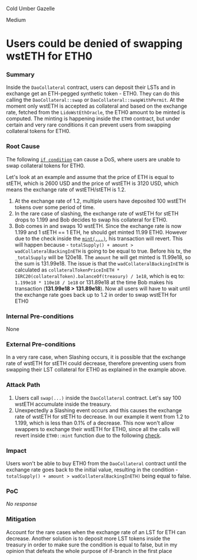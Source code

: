 Cold Umber Gazelle

Medium

# Users could be denied of swapping wstETH for ETH0

### Summary

Inside the `DaoCollateral` contract, users can deposit their LSTs and in exchange get an ETH-pegged synthetic token - ETH0. They can do this calling the `DaoCollateral::swap` or `DaoCollateral::swapWithPermit`. At the moment only wstETH is accepted as collateral and based on the exchange rate, fetched from the `LidoWstEthOracle`, the ETH0 amount to be minted is computed. The minting is happening inside the `ETH0` contract, but under certain and very rare conditions it can prevent users from swapping collateral tokens for ETH0.

### Root Cause

The following [`if condition`](https://github.com/sherlock-audit/2025-05-usual-eth0/blob/main/eth0-protocol/src/token/Eth0.sol#L162-L164) can cause a DoS, where users are unable to swap collateral tokens for ETH0.

Let's look at an example and assume that the price of ETH is equal to stETH, which is 2600 USD and the price of wstETH is 3120 USD, which means the exchange rate of wstETH/stETH is 1.2.
1. At the exchange rate of 1.2, multiple users have deposited 100 wstETH tokens over some period of time.
2. In the rare case of slashing, the exchange rate of wstETH for stETH drops to 1.199 and Bob decides to swap his collateral for ETH0.
3. Bob comes in and swaps 10 wstETH. Since the exchange rate is now 1.199 and 1 stETH == 1 ETH, he should get minted 11.99 ETH0. However due to the check inside the [`mint(...)`](https://github.com/sherlock-audit/2025-05-usual-eth0/blob/main/eth0-protocol/src/token/Eth0.sol#L162-L164), his transaction will revert. This will happen because - `totalSupply() + amount > wadCollateralBackingInETH` is going to be equal to true. Before his tx, the `_totalSupply` will be 120e18. The `amount` he will get minted is 11.99e18, so the sum is 131.99e18. The issue is that the `wadCollateralBackingInETH` is calculated as `collateralTokenPriceInETH * IERC20(collateralToken).balanceOf(treasury) / 1e18`, which is eq to: `1.199e18 * 110e18 / 1e18` or 131.89e18  at the time Bob makes his transaction (**131.99e18 > 131.89e18**). Now all users will have to wait until the exchange rate goes back up to 1.2 in order to swap wstETH for ETH0

### Internal Pre-conditions

None

### External Pre-conditions

In a very rare case, when Slashing occurs, it is possible that the exchange rate of wstETH for stETH could decrease, therefore preventing users from swapping their LST collateral for ETH0 as explained in the example above.

### Attack Path

1. Users call `swap(...)` inside the `DaoCollateral` contract. Let's say 100 wstETH accumulate inside the treasury.
2. Unexpectedly a Slashing event occurs and this causes the exchange rate of wstETH for stETH to decrease. In our example it went from 1.2 to 1.199, which is less than 0.1% of a decrease. This now won't allow swappers to exchange their wstETH for ETH0, since all the calls will revert inside `ETH0::mint` function due to the following [check](https://github.com/sherlock-audit/2025-05-usual-eth0/blob/main/eth0-protocol/src/token/Eth0.sol#L162).

### Impact

Users won't be able to buy ETH0 from the `DaoCollateral` contract until the exchange rate goes back to the initial value, resulting in the condition - `totalSupply() + amount > wadCollateralBackingInETH)` being equal to false.

### PoC

_No response_

### Mitigation

Account for the rare cases when the exchange rate of an LST for ETH can decrease. Another solution is to deposit more LST tokens inside the treasury in order to make sure the condition is equal to false, but in my opinion that defeats the whole purpose of if-branch in the first place